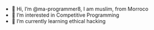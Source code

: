 - 👋 Hi, I’m @ma-programmer8, I am muslim, from Morroco
- 👀 I’m interested in Competitive Programming
- 🌱 I’m currently learning ethical hacking

<!---
ma-programmer8/ma-programmer8 is a ✨ special ✨ repository because its `README.md` (this file) appears on your GitHub profile.
You can click the Preview link to take a look at your changes.
--->
